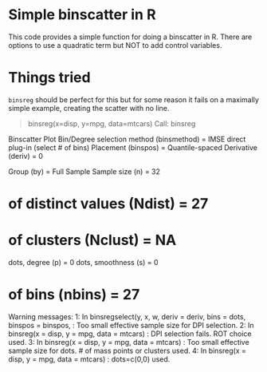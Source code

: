 # Simple binscatter in R #

This code provides a simple function for doing a binscatter in R. There are options to use a quadratic term but NOT to add control variables. 

# Things tried #

`binsreg` should be perfect for this but for some reason it fails on a maximally simple example, creating the scatter with no line.

  > binsreg(x=disp, y=mpg, data=mtcars)
  Call: binsreg

  Binscatter Plot
  Bin/Degree selection method (binsmethod)  =  IMSE direct plug-in (select # of bins)
  Placement (binspos)                       =  Quantile-spaced
  Derivative (deriv)                        =  0

  Group (by)                         =  Full Sample
  Sample size (n)                    =  32
  # of distinct values (Ndist)       =  27
  # of clusters (Nclust)             =  NA
  dots, degree (p)                   =  0
  dots, smoothness (s)               =  0
  # of bins (nbins)                  =  27

  Warning messages:
  1: In binsregselect(y, x, w, deriv = deriv, bins = dots, binspos = binspos,  :
    Too small effective sample size for DPI selection.
  2: In binsreg(x = disp, y = mpg, data = mtcars) :
    DPI selection fails. ROT choice used.
  3: In binsreg(x = disp, y = mpg, data = mtcars) :
    Too small effective sample size for dots. # of mass points or clusters used.
  4: In binsreg(x = disp, y = mpg, data = mtcars) : dots=c(0,0) used.
